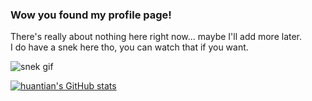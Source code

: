 ### Wow you found my profile page!

There's really about nothing here right now... maybe I'll add more later.\
I do have a snek here tho, you can watch that if you want.

![snek gif](https://github.com/huantianad/huantianad/blob/output/github-contribution-grid-snake.svg)

[![huantian's GitHub stats](https://github-readme-stats.vercel.app/api?username=huantianad)](https://github.com/anuraghazra/github-readme-stats?theme=dark)

